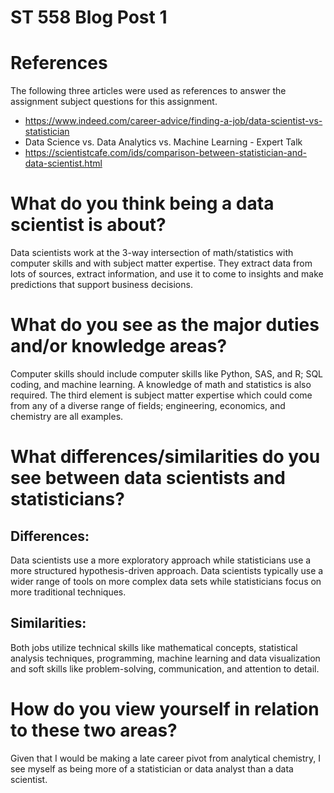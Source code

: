 # ST 558 Blog Post 1

# References
The following three articles were used as references to answer the assignment subject questions for this assignment.

* https://www.indeed.com/career-advice/finding-a-job/data-scientist-vs-statistician 
* Data Science vs. Data Analytics vs. Machine Learning - Expert Talk 
* https://scientistcafe.com/ids/comparison-between-statistician-and-data-scientist.html 

# What do you think being a data scientist is about?  
Data scientists work at the 3-way intersection of math/statistics with computer skills and with subject matter expertise. They extract data from lots of sources, extract information, and use it to come to insights and make predictions that support business decisions. 

# What do you see as the major duties and/or knowledge areas?  
Computer skills should include computer skills like Python, SAS,  and R; SQL coding, and machine learning. A knowledge of math and statistics is also required.  The third element is subject matter expertise which could come from any of a diverse range of fields; engineering, economics, and chemistry  are all examples.

# What differences/similarities do you see between data scientists and statisticians? 

## Differences:
Data scientists use a more exploratory approach while statisticians use a more structured hypothesis-driven approach.  Data scientists typically use a wider range of tools on more complex data sets while statisticians focus on more traditional techniques.

## Similarities:
Both jobs utilize technical skills like mathematical concepts, statistical analysis techniques, programming, machine learning and data visualization and soft skills like problem-solving, communication, and attention to detail.

# How do you view yourself in relation to these two areas?
Given that I would be making a late career pivot from analytical chemistry, I see myself as being more of a statistician or data analyst than a data scientist. 
